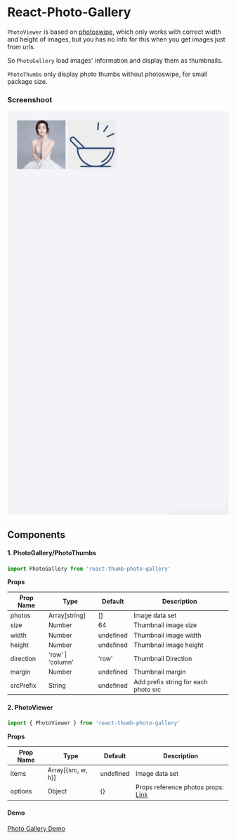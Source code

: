 # React-Photo-Gallery

`PhotoViewer` is based on [photoswipe](https://github.com/dimsemenov/PhotoSwipe), which only works with correct width and height of images, but you has no info for this when you get images just from urls.

So `PhotoGallery` load images' information and display them as thumbnails.

`PhotoThumbs` only display photo thumbs without photoswipe, for small package size.

### Screenshoot

![screenshoot](./docs/screenshoot.gif)


## Components

#### 1. PhotoGallery/PhotoThumbs

```javascript
import PhotoGallery from 'react-thumb-photo-gallery'
```

**Props**

| Prop Name | Type              | Default   | Description                            |
| --------- | ----------------- | --------- | -------------------------------------- |
| photos    | Array[string]     | []        | Image data set                         |
| size      | Number            | 64        | Thumbnail image size                   |
| width     | Number            | undefined | Thumbnail image width                  |
| height    | Number            | undefined | Thumbnail image height                 |
| direction | 'row' \| 'column' | 'row'     | Thumbnail Direction                    |
| margin    | Number            | undefined | Thumbnail margin                       |
| srcPrefix | String            | undefined | Add prefix string for each photo src |


#### 2. PhotoViewer

```javascript
import { PhotoViewer } from 'react-thumb-photo-gallery'
```

**Props**

| Prop Name | Type               | Default   | Description                             |
| --------- | ------------------ | --------- | --------------------------------------- |
| items     | Array[{src, w, h}] | undefined | Image data set                          |
| options   | Object             | {}        | Props  reference photos props: [Link](https://photoswipe.com/documentation/options.html)   |

#### Demo
[Photo Gallery Demo](https://codesandbox.io/embed/1459j2ponj?fontsize=14)